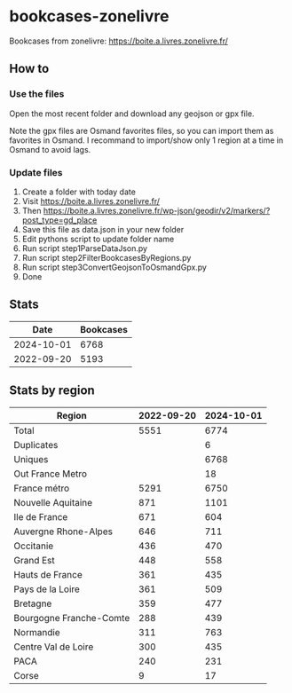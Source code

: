 # bookcases-zonelivre

Bookcases from zonelivre: https://boite.a.livres.zonelivre.fr/

## How to

### Use the files

Open the most recent folder and download any geojson or gpx file.

Note the gpx files are Osmand favorites files, so you can import them as favorites in Osmand.
I recommand to import/show only 1 region at a time in Osmand to avoid lags.

### Update files

1. Create a folder with today date
2. Visit https://boite.a.livres.zonelivre.fr/
3. Then https://boite.a.livres.zonelivre.fr/wp-json/geodir/v2/markers/?post_type=gd_place
4. Save this file as data.json in your new folder
5. Edit pythons script to update folder name
6. Run script step1ParseDataJson.py
7. Run script step2FilterBookcasesByRegions.py
8. Run script step3ConvertGeojsonToOsmandGpx.py
9. Done

## Stats

|Date      |Bookcases|
|----------|---------|
|2024-10-01|     6768|
|2022-09-20|     5193|

## Stats by region 

|Region                 |2022-09-20|2024-10-01|
|-----------------------|----------|----------|
|Total                  |      5551|      6774|
|Duplicates             |          |         6|
|Uniques                |          |      6768|
|Out France Metro       |          |        18|
|France métro           |      5291|      6750|
|Nouvelle Aquitaine     |       871|      1101|
|Ile de France          |       671|       604|
|Auvergne Rhone-Alpes   |       646|       711|
|Occitanie              |       436|       470|
|Grand Est              |       448|       558|
|Hauts de France        |       361|       435|
|Pays de la Loire       |       361|       509|
|Bretagne               |       359|       477|
|Bourgogne Franche-Comte|       288|       439|
|Normandie              |       311|       763|
|Centre Val de Loire    |       300|       435|
|PACA                   |       240|       231|
|Corse                  |         9|        17|